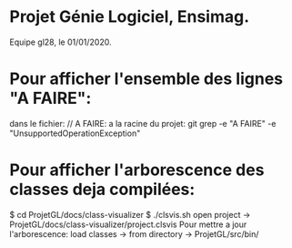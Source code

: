 # Projet Génie Logiciel, Ensimag.
Equipe gl28, le 01/01/2020.

# Pour afficher l'ensemble des lignes "A FAIRE":
dans le fichier: // A FAIRE: <exemple>
a la racine du projet: git grep -e "A FAIRE" -e "UnsupportedOperationException"

# Pour afficher l'arborescence des classes deja compilées:
$ cd ProjetGL/docs/class-visualizer
$ ./clsvis.sh
open project -> ProjetGL/docs/class-visualizer/project.clsvis
Pour mettre a jour l'arborescence: load classes -> from directory -> ProjetGL/src/bin/
